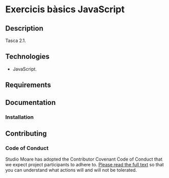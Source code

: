 # Exercicis bàsics JavaScript

## Description

Tasca 2.1.

## Technologies

-   JavaScript.

## Requirements

## Documentation

### Installation

## Contributing

### Code of Conduct

Studio Moare has adopted the Contributor Covenant Code of Conduct that we expect project participants to adhere to. [Please read the full text](https://www.contributor-covenant.org/version/2/1/code_of_conduct/code_of_conduct.md) so that you can understand what actions will and will not be tolerated.
